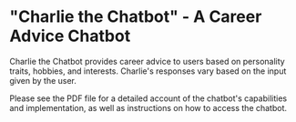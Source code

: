 # "Charlie the Chatbot" - A Career Advice Chatbot
Charlie the Chatbot provides career advice to users based on personality traits, hobbies, and interests. Charlie's responses vary based on the input given by the user.

Please see the PDF file for a detailed account of the chatbot's capabilities and implementation, as well as instructions on how to access the chatbot.
